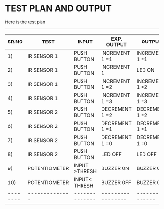 # TEST PLAN AND OUTPUT

Here is the test plan 

---------------------------------------------------------------------------------
| SR.NO  | TEST         |INPUT         | EXP. OUTPUT     |OUTPUT         |PASS   |
|--------|--------------|--------------|-----------------|---------------|-------|
|    1)  | IR SENSOR 1  | PUSH BUTTON  | INCREMENT 1 =1  | INCREMENT 1 =1| YES   |          
|    2)  | IR SENSOR 1  | PUSH BUTTON  | INCREMENT 1     | LED ON        | YES   |
|    3)  | IR SENSOR 1  | PUSH BUTTON  | INCREMENT 1 =2  | INCREMENT 1 =2| YES   |
|    4)  | IR SENSOR 1  | PUSH BUTTON  | INCREMENT 1 =3  | INCREMENT 1 =3| YES   |
|    5)  | IR SENSOR 2  | PUSH BUTTON  | DECREMENT 1 =2  | DECREMENT 1 =2| YES   |
|    6)  | IR SENSOR 2  | PUSH BUTTON  | DECREMENT 1 =1  | DECREMENT 1 =1| YES   |
|    7)  | IR SENSOR 2  | PUSH BUTTON  | DECREMENT 1 =0  | DECREMENT 1 =0| YES   |
|    8)  | IR SENSOR 2  | PUSH BUTTON  | LED OFF         | LED OFF       | YES   |
|    9)  | POTENTIOMETER| INPUT >THRESH| BUZZER ON       | BUZZER ON     | YES   |
|    10) | POTENTIOMETER| INPUT< THRESH| BUZZER OFF      | BUZZER OFF    | YES   |
|--------|--------------|--------------|-----------------|---------------|-------|